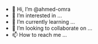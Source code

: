 - 👋 Hi, I’m @ahmed-omra
- 👀 I’m interested in ...
- 🌱 I’m currently learning ...
- 💞️ I’m looking to collaborate on ...
- 📫 How to reach me ...

<!---
ahmed-omra/ahmed-omra is a ✨ special ✨ repository because its `README.md` (this file) appears on your GitHub profile.
You can click the Preview link to take a look at your changes.
--->
